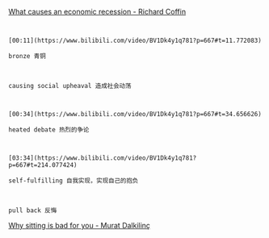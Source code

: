 [What causes an economic recession - Richard Coffin](https://www.bilibili.com/video/BV1Dk4y1q781?p=667)

```ad-note


[00:11](https://www.bilibili.com/video/BV1Dk4y1q781?p=667#t=11.772083)

bronze 青铜

```

```ad-note


causing social upheaval 造成社会动荡

```

```ad-note


[00:34](https://www.bilibili.com/video/BV1Dk4y1q781?p=667#t=34.656626)

heated debate 热烈的争论

```

```ad-note


[03:34](https://www.bilibili.com/video/BV1Dk4y1q781?p=667#t=214.077424)

self-fulfilling 自我实现，实现自己的抱负

```

```ad-note


pull back 反悔

```

 [Why sitting is bad for you - Murat Dalkilinç](https://www.bilibili.com/video/BV1Dk4y1q781?p=668)